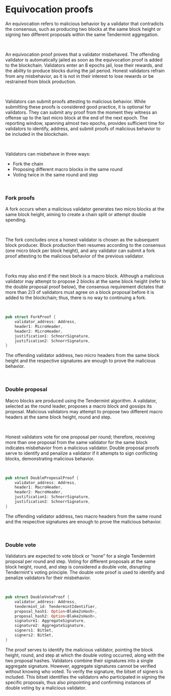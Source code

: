 # Equivocation proofs

An equivocation refers to malicious behavior by a validator that contradicts the consensus, such as producing two blocks at the same block height or signing two different proposals within the same Tendermint aggregation.

<br/>

An equivocation proof proves that a validator misbehaved. The offending validator is automatically jailed as soon as the equivocation proof is added to the blockchain. Validators enter an 8 epochs jail, lose their rewards, and the ability to produce blocks during the jail period. Honest validators refrain from any misbehavior, as it is not in their interest to lose rewards or be restrained from block production.

<br/>

Validators can submit proofs attesting to malicious behavior. While submitting these proofs is considered good practice, it is optional for validators. They can submit any proof from the moment they witness an offense up to the last micro block at the end of the next epoch. The reporting window, spanning almost two epochs, provides sufficient time for validators to identify, address, and submit proofs of malicious behavior to be included in the blockchain.

<br/>

Validators can misbehave in three ways:

- Fork the chain
- Proposing different macro blocks in the same round
- Voting twice in the same round and step

<br/>

### Fork proofs

A fork occurs when a malicious validator generates two micro blocks at the same block height, aiming to create a chain split or attempt double spending.

<br/>

The fork concludes once a honest validator is chosen as the subsequent block producer. Block production then resumes according to the consensus (one micro block per block height), and any validator can submit a fork proof attesting to the malicious behavior of the previous validator.

<br/>

Forks may also end if the next block is a macro block. Although a malicious validator may attempt to propose 2 blocks at the same block height (refer to the double proposal proof below), the consensus requirement dictates that more than 2/3 of validators must agree on a block proposal before it is added to the blockchain; thus, there is no way to continuing a fork.

<br/>

```rust
pub struct ForkProof {
    validator_address: Address,
    header1: MicroHeader,
    header2: MicroHeader,
    justification1: SchnorrSignature,
    justification2: SchnorrSignature,
}
```

The offending validator address, two micro headers from the same block height and the respective signatures are enough to prove the malicious behavior.

<br/>

### Double proposal

Macro blocks are produced using the Tendermint algorithm. A validator, selected as the round leader, proposes a macro block and gossips its proposal. Malicious validators may attempt to propose two different macro headers at the same block height, round and step.

<br/>

Honest validators vote for one proposal per round; therefore, receiving more than one proposal from the same validator for the same block indicates misbehavior from a malicious validator. Double proposal proofs serve to identify and penalize a validator if it attempts to sign conflicting blocks, demonstrating malicious behavior.

<br/>

```rust
pub struct DoubleProposalProof {
    validator_address: Address,
    header1: MacroHeader,
    header2: MacroHeader,
    justification1: SchnorrSignature,
    justification2: SchnorrSignature,
}
```

The offending validator address, two macro headers from the same round and the respective signatures are enough to prove the malicious behavior.

<br/>

### Double vote

Validators are expected to vote block or “none” for a single Tendermint proposal per round and step. Voting for different proposals at the same block height, round, and step is considered a double vote, disrupting Tendermint's voting principle. The double vote proof is used to identify and penalize validators for their misbehavior.

<br/>

```rust
pub struct DoubleVoteProof {
    validator_address: Address,
    tendermint_id: TendermintIdentifier,
    proposal_hash1: Option<Blake2sHash>,
    proposal_hash2: Option<Blake2sHash>,
    signature1: AggregateSignature,
    signature2: AggregateSignature,
    signers1: BitSet,
    signers2: BitSet,
}
```

The proof serves to identify the malicious validator, pointing the block height, round, and step at which the double voting occurred, along with the two proposal hashes. Validators combine their signatures into a single aggregate signature. However, aggregate signatures cannot be verified without knowing who voted. To verify the signature, the bitset of signers is included. This bitset identifies the validators who participated in signing the specific proposals, thus also pinpointing and confirming instances of double voting by a malicious validator.
